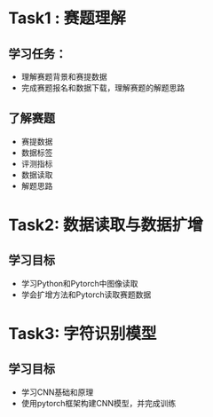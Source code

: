 # Task1 : 赛题理解
## 学习任务：
* 理解赛题背景和赛提数据
* 完成赛题报名和数据下载，理解赛题的解题思路

## 了解赛题
- 赛提数据
- 数据标签
- 评测指标
- 数据读取
- 解题思路


# Task2: 数据读取与数据扩增
## 学习目标
* 学习Python和Pytorch中图像读取
* 学会扩增方法和Pytorch读取赛题数据


# Task3: 字符识别模型
## 学习目标
* 学习CNN基础和原理
* 使用pytorch框架构建CNN模型，并完成训练


